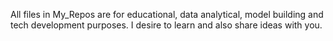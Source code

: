 All files in My_Repos are for educational, data analytical, model building and tech development purposes. 
I desire to learn and also share ideas with you.
